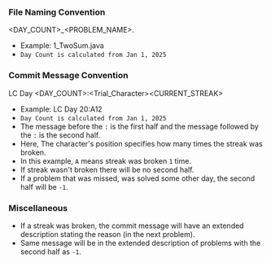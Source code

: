### File Naming Convention
<DAY_COUNT>_<PROBLEM_NAME>.<LANGUAGE>
- Example: 1_TwoSum.java
- `Day Count is calculated from Jan 1, 2025`

### Commit Message Convention
LC Day <DAY_COUNT>:<Trial_Character><CURRENT_STREAK>
- Example: LC Day 20:A12
- `Day Count is calculated from Jan 1, 2025`
- The message before the `:` is the first half and the message followed by the `:` is the second half.
- Here, The character's position specifies how many times the streak was broken.
- In this example, `A` means streak was broken `1` time.
- If streak wasn't broken there will be no second half.
- If a problem that was missed, was solved some other day, the second half will be `-1`.

### Miscellaneous
- If a streak was broken, the commit message will have an extended description stating the reason (in the next problem).
- Same message will be in the extended description of problems with the second half as `-1`.

